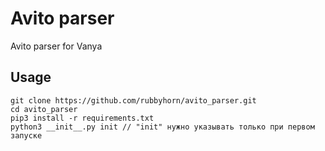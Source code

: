 # Avito parser
Avito parser for Vanya

## Usage
```
git clone https://github.com/rubbyhorn/avito_parser.git
cd avito_parser
pip3 install -r requirements.txt
python3 __init__.py init // "init" нужно указывать только при первом запуске
```
